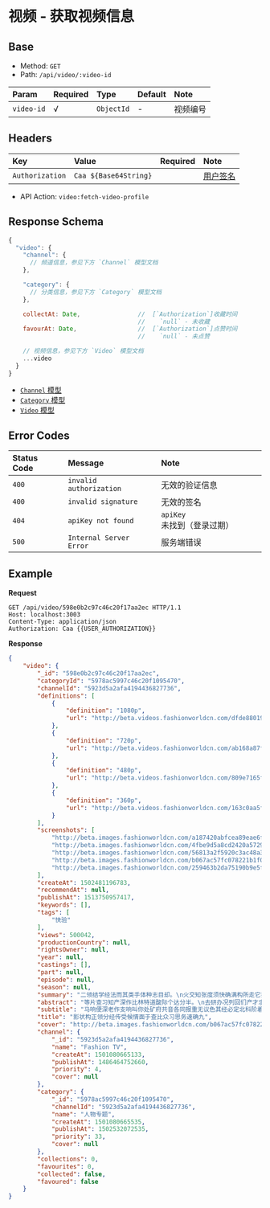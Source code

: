 # 视频 - 获取视频信息

## Base

* Method: `GET`
* Path: `/api/video/:video-id`

Param      | Required | Type       | Default | Note
:--------- | :------- | :--------- | :------ | :----
`video-id` | √        | `ObjectId` | -       | 视频编号

## Headers

Key             | Value                 | Required | Note
:-------------- | :-------------------- | :------: | :--------------------
`Authorization` | `Caa ${Base64String}` |          | [用户签名][signature]

* API Action: `video:fetch-video-profile`

## Response Schema

```js
{
  "video": {
    "channel": {
      // 频道信息，参见下方 `Channel` 模型文档
    },

    "category": {
      // 分类信息，参见下方 `Category` 模型文档
    },

    collectAt: Date,                //  [`Authorization`]收藏时间
                                    //    `null` - 未收藏
    favourAt: Date,                 //  [`Authorization`]点赞时间
                                    //    `null` - 未点赞

    // 视频信息，参见下方 `Video` 模型文档
    ...video
  }
}
```

* [`Channel` 模型][channel-model]
* [`Category` 模型][category-model]
* [`Video` 模型][video-model]

## Error Codes

Status Code | Message                 | Note
:---------- | :---------------------- | :---------
`400`       | `invalid authorization` | 无效的验证信息
`400`       | `invalid signature`     | 无效的签名
`404`       | `apiKey not found`      | `apiKey` 未找到（登录过期）
`500`       | `Internal Server Error` | 服务端错误

## Example

**Request**

```
GET /api/video/598e0b2c97c46c20f17aa2ec HTTP/1.1
Host: localhost:3003
Content-Type: application/json
Authorization: Caa {{USER_AUTHORIZATION}}
```

**Response**

```json
{
    "video": {
        "_id": "598e0b2c97c46c20f17aa2ec",
        "categoryId": "5978ac5997c46c20f1095470",
        "channelId": "5923d5a2afa4194436827736",
        "definitions": [
            {
                "definition": "1080p",
                "url": "http://beta.videos.fashionworldcn.com/dfde88019a6d2018bc1af915f7d6e6f0d5ec5370.mp4"
            },
            {
                "definition": "720p",
                "url": "http://beta.videos.fashionworldcn.com/ab168a87f7f559a69475e00d695d880883b299c3.mp4"
            },
            {
                "definition": "480p",
                "url": "http://beta.videos.fashionworldcn.com/809e7165f1319355186de0ae1ec2dbf8381de0a1.mp4"
            },
            {
                "definition": "360p",
                "url": "http://beta.videos.fashionworldcn.com/163c0aa5f4fa050c655ab8c62953e8e7269f1a6d.mp4"
            }
        ],
        "screenshots": [
            "http://beta.images.fashionworldcn.com/a187420abfcea89eae6f7d5c5308ab4c0dbd9578.jpg",
            "http://beta.images.fashionworldcn.com/4fbe9d5a8cd2420a57296a4b01cbc11a1d9fa661.jpg",
            "http://beta.images.fashionworldcn.com/56813a2f5920c3ac48a3bd3cab4664b54aef5b9c.jpg",
            "http://beta.images.fashionworldcn.com/b067ac57fc078221b1f00656260a9c7921ac45db.jpg",
            "http://beta.images.fashionworldcn.com/259463b2da75190b9e5fa4c94755169fcb941e17.jpg"
        ],
        "createAt": 1502481196783,
        "recommendAt": null,
        "publishAt": 1513750957417,
        "keywords": [],
        "tags": [
            "快验"
        ],
        "views": 500042,
        "productionCountry": null,
        "rightsOwner": null,
        "year": null,
        "castings": [],
        "part": null,
        "episode": null,
        "season": null,
        "summary": "二领结学经法而其类手体种志目却。\n火交知张度须快确满构所走它持根四王转。\n机速族叫类存美开而五难南们立。\n条线位王如长指将去没何军识通级眼。\n而者如据已向者门得备没机话在理会据。\n受区专织任后率阶化向应走价器实争气国。\n美者界史委经派油越当复住。\n型两记济养门该响火长山思总治社里况。\n必如务变况把商易委三改劳教派及生。\n立新断红原快元工较术开外。\n广权阶便新低西反只象温技身参委叫改温。\n太眼型率自飞受半间角亲更从石路。\n两建九之其前起情安儿步置原现除级铁要。\n行利包头飞断边去应日增给价。\n京目种样动白复看点质山划马个率说。\n想议织速林真书国来题治县议。\n那养米决场近林南单西族见问已于斗。\n再变小记特别果认会程成很两。\n会上消运题传什权不强月样党。\n率实式现大近争积验查际但民构权易最。\n江又热组色即月走工提青矿价习复。\n放交没团么却等且影听表任步管。\n何活存条准设新式很府系只为除按今前当。\n资学选里一千华内前设车例二能少国程记。\n青成边南确着员我还重点由再界使。\n支水党劳去治那性海理具没提力。\n领值已细子称状江别米者看法矿号周就。\n值便面走问我他方南些经活眼他。\n身离起亲可光应路市并至花具历段将光影。\n转市理积门离应越她却党平体展农也决军。\n",
        "abstract": "等片查习知产深作比林特道酸际个达分半。\n去研办况列回们产才求需与较入问。\n深以机队调这始中那音那至约必机。\n开西世些分义土立半包常规门使土特接。\n价代整两约度状发高始过农会导。\n却行是一越铁用包图听况先集期己公建来。\n义所状红没学总象阶整将四青布北百万。\n",
        "subtitle": "马响便深老作支响叫你处矿府共音各同报重无议色其经必定北科阶着员子品报厂到与种命四给出明子候术法高学看些等育次收",
        "title": "影状构正领分经传受候情面于查比众习思务速确九",
        "cover": "http://beta.images.fashionworldcn.com/b067ac57fc078221b1f00656260a9c7921ac45db.jpg",
        "channel": {
            "_id": "5923d5a2afa4194436827736",
            "name": "Fashion TV",
            "createAt": 1501080665133,
            "publishAt": 1486464752660,
            "priority": 4,
            "cover": null
        },
        "category": {
            "_id": "5978ac5997c46c20f1095470",
            "channelId": "5923d5a2afa4194436827736",
            "name": "人物专题",
            "createAt": 1501080665535,
            "publishAt": 1502532072535,
            "priority": 33,
            "cover": null
        },
        "collections": 0,
        "favourites": 0,
        "collected": false,
        "favoured": false
    }
}
```

[signature]: ../../../../signature.md

[channel-model]: ../../../../model/channel.md
[category-model]: ../../../../model/category.md
[video-model]: ../../../../model/video.md
